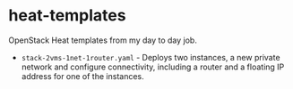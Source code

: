 # heat-templates
OpenStack Heat templates from my day to day job.
- `stack-2vms-1net-1router.yaml` - Deploys two instances, a new private network and configure connectivity, including a router and a floating IP address for one of the instances.
